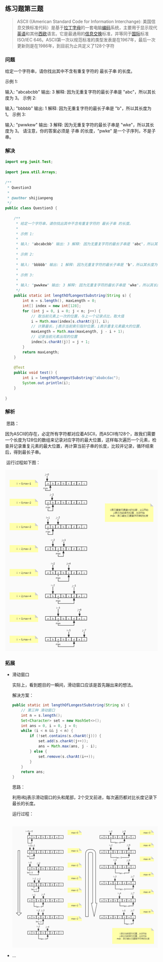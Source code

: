 ## 练习题第三题

> ASCII ((American Standard Code for Information Interchange): 美国信息交换标准代码）是基于[拉丁字母](https://baike.baidu.com/item/拉丁字母/1936851)的一套电脑[编码](https://baike.baidu.com/item/编码/80092)系统，主要用于显示现代[英语](https://baike.baidu.com/item/英语/109997)和其他[西欧](https://baike.baidu.com/item/西欧/3028649)语言。它是最通用的[信息交换](https://baike.baidu.com/item/信息交换/716328)标准，并等同于[国际](https://baike.baidu.com/item/国际/766689)标准ISO/IEC 646。ASCII第一次以规范标准的类型发表是在1967年，最后一次更新则是在1986年，到目前为止共定义了128个字符
> 

### 问题

给定一个字符串，请你找出其中不含有重复字符的 最长子串 的长度。

示例 1:

输入: "abcabcbb"
输出: 3 
解释: 因为无重复字符的最长子串是 "abc"，所以其长度为 3。
示例 2:

输入: "bbbbb"
输出: 1
解释: 因为无重复字符的最长子串是 "b"，所以其长度为 1。
示例 3:

输入: "pwwkew"
输出: 3
解释: 因为无重复字符的最长子串是 "wke"，所以其长度为 3。
请注意，你的答案必须是 子串 的长度，"pwke" 是一个子序列，不是子串。

### 解决

```java
import org.junit.Test;

import java.util.Arrays;

/**
 * Question3
 *
 * @author shijianpeng
 */
public class Question3 {

	/**
	 * 给定一个字符串，请你找出其中不含有重复字符的 最长子串 的长度。
	 *
	 * 示例 1:
	 *
	 * 输入: "abcabcbb" 输出: 3 解释: 因为无重复字符的最长子串是 "abc"，所以其长度为 3。
	 * 
	 * 示例 2:
	 *
	 * 输入: "bbbbb" 输出: 1 解释: 因为无重复字符的最长子串是 "b"，所以其长度为 1。
	 * 
	 * 示例 3:
	 *
	 * 输入: "pwwkew" 输出: 3 解释: 因为无重复字符的最长子串是 "wke"，所以其长度为 3。   请注意，你的答案必须是 子串 的长度，"pwke" 是一个子序列，不是子串。
	 */
	public static int lengthOfLongestSubstring(String s) {
		int n = s.length(), maxLength = 0;
		int[] index = new int[128];
		for (int j = 0, i = 0; j < n; j++) {
			// 取当前元素上一次的位置，与上一个记录点比，取大值
			i = Math.max(index[s.charAt(j)], i);
			// 计算最长，j表示当前索引指针位置，i表示重复元素最大的位置，
			maxLength = Math.max(maxLength, j - i + 1);
			// 记录当前元素出现的位置
			index[s.charAt(j)] = j + 1;
		}
		return maxLength;
	}

	@Test
	public void test() {
		int i = lengthOfLongestSubstring("ababcdac");
		System.out.println(i);
	}

}

```

### 解析

​	思路：

​	因为ASCII的存在，必定所有字符都对应着ASCII，而ASCII有128个，故我们需要一个长度为128位的数组来记录对应字符的最大位置，这样每次遍历一个元素，检查并记录重复元素的最大位置，再计算当前子串的长度，比较并记录，循环结束后，得到最长子串。

​	运行过程如下图：

![question3](Question3.assets/question3.jpg)

### 拓展

- 滑动窗口

  实际上，看到题目的一瞬间，滑动窗口应该是首先蹦出来的想法。

  解决方案：

  ```java
  public static int lengthOfLongestSubstring(String s) {
      // 第三种 滑动窗口
      int n = s.length();
      Set<Character> set = new HashSet<>();
      int ans = 0, i = 0, j = 0;
      while (i < n && j < n) {
          if (!set.contains(s.charAt(j))) {
              set.add(s.charAt(j++));
              ans = Math.max(ans, j - i);
          } else {
              set.remove(s.charAt(i++));
          }
      }
      return ans;
  }
  ```

  思路：

  ​	利用i和j表示滑动窗口的头和尾部，2个交叉前进，每次遍历都对比长度记录下最长的长度。

  运行过程：

  ​		![滑动窗口](Question3.assets/滑动窗口.jpg)

- ...











